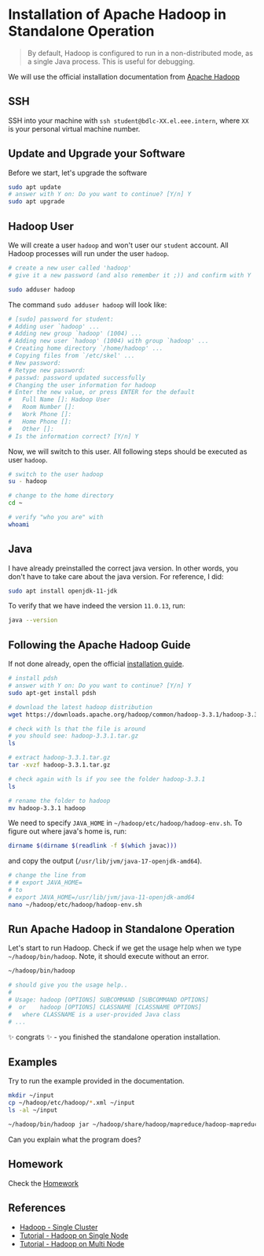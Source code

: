 # Installation of Apache Hadoop in Standalone Operation

> By default, Hadoop is configured to run in a non-distributed mode, as a single Java process. This is useful for debugging.

We will use the official installation documentation from [Apache Hadoop](https://hadoop.apache.org/docs/stable/hadoop-project-dist/hadoop-common/SingleCluster.html)

## SSH

SSH into your machine with `ssh student@bdlc-XX.el.eee.intern`, where `XX` is your personal virtual machine number.

## Update and Upgrade your Software

Before we start, let's upgrade the software

```bash
sudo apt update
# answer with Y on: Do you want to continue? [Y/n] Y
sudo apt upgrade
```

## Hadoop User

We will create a user `hadoop` and won't user our `student` account. All Hadoop processes will run under the user `hadoop`.

```bash
# create a new user called 'hadoop'
# give it a new password (and also remember it ;)) and confirm with Y

sudo adduser hadoop
```

The command `sudo adduser hadoop` will look like:

```bash
# [sudo] password for student:
# Adding user `hadoop' ...
# Adding new group `hadoop' (1004) ...
# Adding new user `hadoop' (1004) with group `hadoop' ...
# Creating home directory `/home/hadoop' ...
# Copying files from `/etc/skel' ...
# New password:
# Retype new password:
# passwd: password updated successfully
# Changing the user information for hadoop
# Enter the new value, or press ENTER for the default
# 	Full Name []: Hadoop User
# 	Room Number []:
# 	Work Phone []:
# 	Home Phone []:
# 	Other []:
# Is the information correct? [Y/n] Y
```

Now, we will switch to this user. All following steps should be executed as user `hadoop`.

```bash
# switch to the user hadoop
su - hadoop

# change to the home directory
cd ~

# verify "who you are" with
whoami
```

## Java

I have already preinstalled the correct java version. In other words, you don't have to take care about the java version. For reference, I did:

```bash
sudo apt install openjdk-11-jdk
```

To verify that we have indeed the version `11.0.13`, run:

```bash
java --version
```

## Following the Apache Hadoop Guide

If not done already, open the official [installation guide](https://hadoop.apache.org/docs/stable/hadoop-project-dist/hadoop-common/SingleCluster.html).

```bash
# install pdsh
# answer with Y on: Do you want to continue? [Y/n] Y
sudo apt-get install pdsh

# download the latest hadoop distribution
wget https://downloads.apache.org/hadoop/common/hadoop-3.3.1/hadoop-3.3.1.tar.gz

# check with ls that the file is around
# you should see: hadoop-3.3.1.tar.gz
ls

# extract hadoop-3.3.1.tar.gz
tar -xvzf hadoop-3.3.1.tar.gz

# check again with ls if you see the folder hadoop-3.3.1
ls

# rename the folder to hadoop
mv hadoop-3.3.1 hadoop
```

We need to specify `JAVA_HOME` in `~/hadoop/etc/hadoop/hadoop-env.sh`. To figure out where java's home is, run:

```bash
dirname $(dirname $(readlink -f $(which javac)))
```

and copy the output (`/usr/lib/jvm/java-17-openjdk-amd64`).

```bash
# change the line from
# # export JAVA_HOME= 
# to 
# export JAVA_HOME=/usr/lib/jvm/java-11-openjdk-amd64
nano ~/hadoop/etc/hadoop/hadoop-env.sh
```

## Run Apache Hadoop in Standalone Operation

Let's start to run Hadoop. Check if we get the usage help when we type `~/hadoop/bin/hadoop`. Note, it should execute without an error.

```bash
~/hadoop/bin/hadoop

# should give you the usage help..
#
# Usage: hadoop [OPTIONS] SUBCOMMAND [SUBCOMMAND OPTIONS]
#  or    hadoop [OPTIONS] CLASSNAME [CLASSNAME OPTIONS]
#   where CLASSNAME is a user-provided Java class
# ...
```

:sparkles: congrats :sparkles: - you finished the standalone operation installation.

## Examples

Try to run the example provided in the documentation.

```bash
mkdir ~/input
cp ~/hadoop/etc/hadoop/*.xml ~/input
ls -al ~/input

~/hadoop/bin/hadoop jar ~/hadoop/share/hadoop/mapreduce/hadoop-mapreduce-examples-3.3.1.jar grep ~/input ~/output 'dfs[a-z.]+'
```

Can you explain what the program does?

## Homework
Check the [Homework](v1_homework.md)

## References

- [Hadoop - Single Cluster](https://hadoop.apache.org/docs/stable/hadoop-project-dist/hadoop-common/SingleCluster.html)
- [Tutorial - Hadoop on Single Node](https://tecadmin.net/install-hadoop-on-ubuntu-20-04/)
- [Tutorial - Hadoop on Multi Node](https://medium.com/@jootorres_11979/how-to-set-up-a-hadoop-3-2-1-multi-node-cluster-on-ubuntu-18-04-2-nodes-567ca44a3b12)